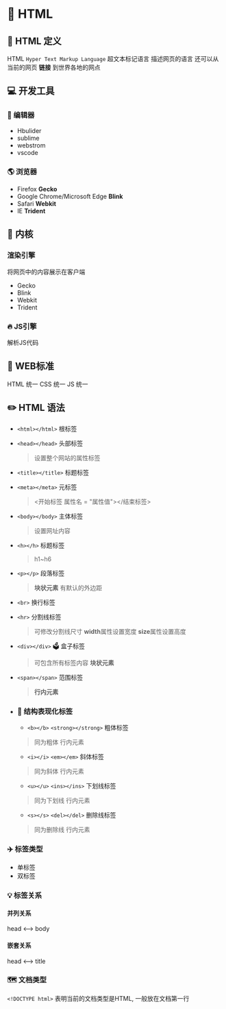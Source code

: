 # 🍰 HTML

## :blossom: HTML 定义

HTML `Hyper Text Markup Language` 超文本标记语言
描述网页的语言 还可以从当前的网页 **链接** 到世界各地的网点

## 💻 开发工具

### 📄 编辑器

- Hbulider
- sublime
- webstrom
- vscode

### 🌎 浏览器

- Firefox  **Gecko**
- Google Chrome/Microsoft Edge **Blink**
- Safari **Webkit**
- IE **Trident**

## 🍎 内核

### 渲染引擎

将网页中的内容展示在客户端

- Gecko
- Blink
- Webkit
- Trident

### 🔥 JS引擎

解析JS代码

## :triangular_ruler: WEB标准

HTML 统一 CSS 统一 JS 统一

## ✏️ HTML 语法

- `<html></html>` 根标签
- `<head></head>` 头部标签
  > 设置整个网站的属性标签
- `<title></title>` 标题标签
- `<meta></meta>` 元标签
  > <开始标签 属性名 = "属性值"></结束标签>
- `<body></body>` 主体标签
  > 设置网址内容
- `<h></h>` 标题标签
  > h1~h6
- `<p></p>` 段落标签
  > **块状元素** 有默认的外边距
- `<br>` 换行标签
- `<hr>` 分割线标签
  > 可修改分割线尺寸
  **width**属性设置宽度 
  **size**属性设置高度
- `<div></div>` :ballot_box: 盒子标签
  > 可包含所有标签内容 **块状元素**
- `<span></span>` 范围标签
  > **行内元素**
  
- ### 🌟 结构表现化标签
  
  - `<b></b>` `<strong></strong>` 粗体标签
  > 同为粗体 行内元素
  - `<i></i>` `<em></em>` 斜体标签
  > 同为斜体 行内元素
  - `<u></u>` `<ins></ins>` 下划线标签
  > 同为下划线 行内元素
  - `<s></s>` `<del></del>` 删除线标签
  > 同为删除线 行内元素













### :airplane: 标签类型

- 单标签
- 双标签

### 💡 标签关系

#### 并列关系

 head <--> body

#### 嵌套关系

 head <--> title

### 🗺️ 文档类型

`<!DOCTYPE html>` 表明当前的文档类型是HTML, 一般放在文档第一行

##  

###
